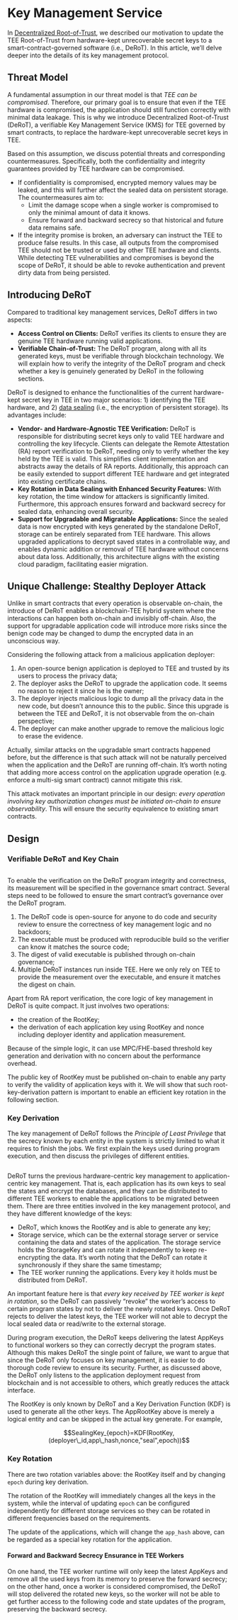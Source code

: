 # Key Management Service

In [Decentralized Root-of-Trust](decentralized-root-of-trust.md), we described our motivation to update the TEE Root-of-Trust from hardware-kept unrecoverable secret keys to a smart-contract-governed software (i.e., DeRoT). In this article, we’ll delve deeper into the details of its key management protocol.

## Threat Model <a href="#p-8432-threat-model-1" id="p-8432-threat-model-1"></a>

A fundamental assumption in our threat model is that _TEE can be compromised_. Therefore, our primary goal is to ensure that even if the TEE hardware is compromised, the application should still function correctly with minimal data leakage. This is why we introduce Decentralized Root-of-Trust (DeRoT), a verifiable Key Management Service (KMS) for TEE governed by smart contracts, to replace the hardware-kept unrecoverable secret keys in TEE.

Based on this assumption, we discuss potential threats and corresponding countermeasures. Specifically, both the confidentiality and integrity guarantees provided by TEE hardware can be compromised.

* If confidentiality is compromised, encrypted memory values may be leaked, and this will further affect the sealed data on persistent storage. The countermeasures aim to:
  * Limit the damage scope when a single worker is compromised to only the minimal amount of data it knows.
  * Ensure forward and backward secrecy so that historical and future data remains safe.
* If the integrity promise is broken, an adversary can instruct the TEE to produce false results. In this case, all outputs from the compromised TEE should not be trusted or used by other TEE hardware and clients. While detecting TEE vulnerabilities and compromises is beyond the scope of DeRoT, it should be able to revoke authentication and prevent dirty data from being persisted.

## Introducing DeRoT <a href="#p-8432-introducing-derot-2" id="p-8432-introducing-derot-2"></a>

Compared to traditional key management services, DeRoT differs in two aspects:

* **Access Control on Clients:** DeRoT verifies its clients to ensure they are genuine TEE hardware running valid applications.
* **Verifiable Chain-of-Trust:** The DeRoT program, along with all its generated keys, must be verifiable through blockchain technology. We will explain how to verify the integrity of the DeRoT program and check whether a key is genuinely generated by DeRoT in the following sections.

DeRoT is designed to enhance the functionalities of the current hardware-kept secret key in TEE in two major scenarios: 1) identifying the TEE hardware, and 2) [data sealing](https://www.intel.com/content/www/us/en/developer/articles/technical/introduction-to-intel-sgx-sealing.html) (i.e., the encryption of persistent storage). Its advantages include:

* **Vendor- and Hardware-Agnostic TEE Verification:** DeRoT is responsible for distributing secret keys only to valid TEE hardware and controlling the key lifecycle. Clients can delegate the Remote Attestation (RA) report verification to DeRoT, needing only to verify whether the key held by the TEE is valid. This simplifies client implementation and abstracts away the details of RA reports. Additionally, this approach can be easily extended to support different TEE hardware and get integrated into existing certificate chains.
* **Key Rotation in Data Sealing with Enhanced Security Features:** With key rotation, the time window for attackers is significantly limited. Furthermore, this approach ensures forward and backward secrecy for sealed data, enhancing overall security.
* **Support for Upgradable and Migratable Applications:** Since the sealed data is now encrypted with keys generated by the standalone DeRoT, storage can be entirely separated from TEE hardware. This allows upgraded applications to decrypt saved states in a controllable way, and enables dynamic addition or removal of TEE hardware without concerns about data loss. Additionally, this architecture aligns with the existing cloud paradigm, facilitating easier migration.

## Unique Challenge: Stealthy Deployer Attack <a href="#p-8432-unique-challenge-stealthy-deployer-attack-3" id="p-8432-unique-challenge-stealthy-deployer-attack-3"></a>

Unlike in smart contracts that every operation is observable on-chain, the introduce of DeRoT enables a blockchain-TEE hybrid system where the interactions can happen both on-chain and invisibly off-chain. Also, the support for upgradable application code will introduce more risks since the benign code may be changed to dump the encrypted data in an unconscious way.

Considering the following attack from a malicious application deployer:

1. An open-source benign application is deployed to TEE and trusted by its users to process the privacy data;
2. The deployer asks the DeRoT to upgrade the application code. It seems no reason to reject it since he is the owner;
3. The deployer injects malicious logic to dump all the privacy data in the new code, but doesn’t announce this to the public. Since this upgrade is between the TEE and DeRoT, it is not observable from the on-chain perspective;
4. The deployer can make another upgrade to remove the malicious logic to erase the evidence.

Actually, similar attacks on the upgradable smart contracts happened before, but the difference is that such attack will not be naturally perceived when the application and the DeRoT are running off-chain. It’s worth noting that adding more access control on the application upgrade operation (e.g. enforce a multi-sig smart contract) cannot mitigate this risk.

This attack motivates an important principle in our design: _every operation involving key authorization changes must be initiated on-chain to ensure observability_. This will ensure the security equivalence to existing smart contracts.

## Design <a href="#p-8432-design-4" id="p-8432-design-4"></a>

### Verifiable DeRoT and Key Chain <a href="#p-8432-verifiable-derot-and-key-chain-5" id="p-8432-verifiable-derot-and-key-chain-5"></a>

<figure><img src="../../.gitbook/assets/image (7) (1) (1).png" alt=""><figcaption></figcaption></figure>

To enable the verification on the DeRoT program integrity and correctness, its measurement will be specified in the governance smart contract. Several steps need to be followed to ensure the smart contract’s governance over the DeRoT program.

1. The DeRoT code is open-source for anyone to do code and security review to ensure the correctness of key management logic and no backdoors;
2. The executable must be produced with reproducible build so the verifier can know it matches the source code;
3. The digest of valid executable is published through on-chain governance;
4. Multiple DeRoT instances run inside TEE. Here we only rely on TEE to provide the measurement over the executable, and ensure it matches the digest on chain.

Apart from RA report verification, the core logic of key management in DeRoT is quite compact. It just involves two operations:

* the creation of the RootKey;
* the derivation of each application key using RootKey and nonce including deployer identity and application measurement.

Because of the simple logic, it can use MPC/FHE-based threshold key generation and derivation with no concern about the performance overhead.

The public key of RootKey must be published on-chain to enable any party to verify the validity of application keys with it. We will show that such root-key-derivation pattern is important to enable an efficient key rotation in the following section.

### Key Derivation <a href="#p-8432-key-derivation-6" id="p-8432-key-derivation-6"></a>

The key management of DeRoT follows the _Principle of Least Privilege_ that the secrecy known by each entity in the system is strictly limited to what it requires to finish the jobs. We first explain the keys used during program execution, and then discuss the privileges of different entities.

<figure><img src="../../.gitbook/assets/image (8) (1) (1).png" alt=""><figcaption></figcaption></figure>

DeRoT turns the previous hardware-centric key management to application-centric key management. That is, each application has its own keys to seal the states and encrypt the databases, and they can be distributed to different TEE workers to enable the applications to be migrated between them. There are three entities involved in the key management protocol, and they have different knowledge of the keys:

* DeRoT, which knows the RootKey and is able to generate any key;
* Storage service, which can be the external storage server or service containing the data and states of the application. The storage service holds the StorageKey and can rotate it independently to keep re-encrypting the data. It’s worth noting that the DeRoT can rotate it synchronously if they share the same timestamp;
* The TEE worker running the applications. Every key it holds must be distributed from DeRoT.

An important feature here is that _every key received by TEE worker is kept in rotation_, so the DeRoT can passively “revoke” the worker’s access to certain program states by not to deliver the newly rotated keys. Once DeRoT rejects to deliver the latest keys, the TEE worker will not able to decrypt the local sealed data or read/write to the external storage.

During program execution, the DeRoT keeps delivering the latest AppKeys to functional workers so they can correctly decrypt the program states. Although this makes DeRoT the single point of failure, we want to argue that since the DeRoT only focuses on key management, it is easier to do thorough code review to ensure its security. Further, as discussed above, the DeRoT only listens to the application deployment request from blockchain and is not accessible to others, which greatly reduces the attack interface.

The RootKey is only known by DeRoT and a Key Derivation Function (KDF) is used to generate all the other keys. The AppRootKey above is merely a logical entity and can be skipped in the actual key generate. For example,

$$SealingKey_{epoch}=KDF(RootKey,(deployer\_id,app\_hash,nonce,"seal",epoch))$$

### Key Rotation <a href="#p-8432-key-rotation-7" id="p-8432-key-rotation-7"></a>

There are two rotation variables above: the RootKey itself and by changing `epoch` during key derivation.

The rotation of the RootKey will immediately changes all the keys in the system, while the interval of updating `epoch` can be configured independently for different storage services so they can be rotated in different frequencies based on the requirements.

The update of the applications, which will change the `app_hash` above, can be regarded as a special key rotation for the application.

#### Forward and Backward Secrecy Ensurance in TEE Workers <a href="#p-8432-forward-and-backward-secrecy-ensurance-in-tee-workers-8" id="p-8432-forward-and-backward-secrecy-ensurance-in-tee-workers-8"></a>

On one hand, the TEE worker runtime will only keep the latest AppKeys and remove all the used keys from its memory to preserve the forward secrecy; on the other hand, once a worker is considered compromised, the DeRoT will stop delivered the rotated new keys, so the worker will not be able to get further access to the following code and state updates of the program, preserving the backward secrecy.

